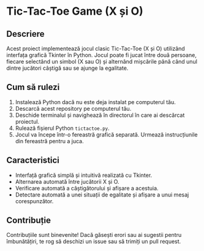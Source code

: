 # Tic-Tac-Toe Game (X și O)

## Descriere
Acest proiect implementează jocul clasic Tic-Tac-Toe (X și O) utilizând interfața grafică Tkinter în Python. Jocul poate fi jucat între două persoane, fiecare selectând un simbol (X sau O) și alternând mișcările până când unul dintre jucători câștigă sau se ajunge la egalitate.

## Cum să rulezi
1. Instalează Python dacă nu este deja instalat pe computerul tău.
2. Descarcă acest repository pe computerul tău.
3. Deschide terminalul și navighează în directorul în care ai descărcat proiectul.
4. Rulează fișierul Python `tictactoe.py`.
5. Jocul va începe într-o fereastră grafică separată. Urmează instrucțiunile din fereastră pentru a juca.

## Caracteristici
- Interfață grafică simplă și intuitivă realizată cu Tkinter.
- Alternarea automată între jucătorii X și O.
- Verificare automată a câștigătorului și afișare a acestuia.
- Detectare automată a unei situații de egalitate și afișare a unui mesaj corespunzător.

## Contribuție
Contribuțiile sunt binevenite! Dacă găsești erori sau ai sugestii pentru îmbunătățiri, te rog să deschizi un issue sau să trimiți un pull request.

